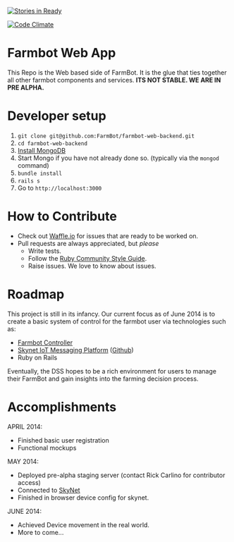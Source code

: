 [![Stories in Ready](https://badge.waffle.io/farmbot/farmbot-web-backend.png?label=ready&title=Ready)](https://waffle.io/FarmBot/farmbot-web-app)

[![Code Climate](https://codeclimate.com/github/FarmBot/farmbot-web-app.png)](https://codeclimate.com/github/FarmBot/farmbot-web-app)

# Farmbot Web App

This Repo is the Web based side of FarmBot. It is the glue that ties together all other farmbot components and services. **ITS NOT STABLE. WE ARE IN PRE ALPHA.**

# Developer setup

 1. `git clone git@github.com:FarmBot/farmbot-web-backend.git`
 2. `cd farmbot-web-backend`
 3. [Install MongoDB](http://docs.mongodb.org/manual/tutorial/install-mongodb-on-os-x/)
 4. Start Mongo if you have not already done so. (typically via the `mongod` command)
 3. `bundle install`
 4. `rails s`
 5. Go to `http://localhost:3000`

# How to Contribute

 * Check out [Waffle.io](https://waffle.io/farmbot/farmbot-web-backend) for issues that are ready to be worked on.
 * Pull requests are always appreciated, but *please*
   * Write tests.
   * Follow the [Ruby Community Style Guide](https://github.com/bbatsov/ruby-style-guide).
   * Raise issues. We love to know about issues.

# Roadmap

This project is still in its infancy. Our current focus as of June 2014 is to create a basic system of control for the farmbot user via technologies such as:

 * [Farmbot Controller](https://github.com/FarmBot/farmbot-raspberry-pi-controller)
 * [Skynet IoT Messaging Platform](http://www.skynet.im) ([Github](https://github.com/skynetim/skynet))
 * Ruby on Rails

Eventually, the DSS hopes to be a rich environment for users to manage their FarmBot and gain insights into the farming decision process.

# Accomplishments

APRIL 2014:

 * Finished basic user registration
 * Functional mockups

MAY 2014:

 * Deployed pre-alpha staging server (contact Rick Carlino for contributor access)
 * Connected to [SkyNet](www.skynet.im)
 * Finished in browser device config for skynet.

JUNE 2014:

 * Achieved Device movement in the real world.
 * More to come...